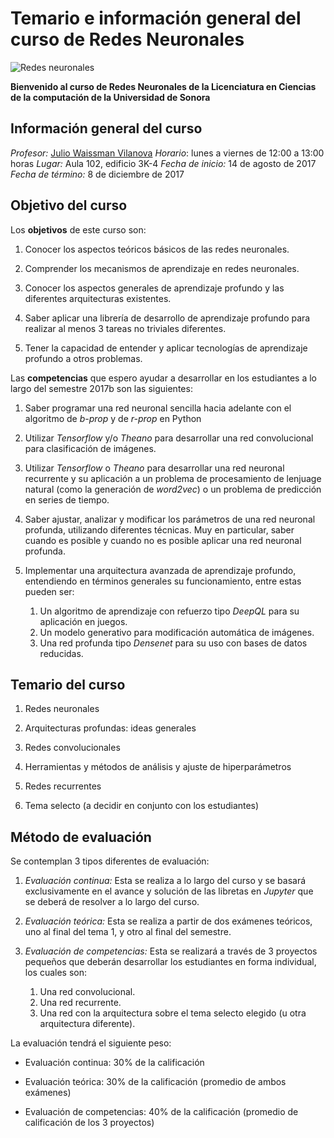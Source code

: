 # Temario e información general del curso de Redes Neuronales

![Redes neuronales](http://cosmonio.com/Research/Deep-Learning/files/small_1420.png)

**Bienvenido al curso de Redes Neuronales de la Licenciatura en
Ciencias de la computación de la Universidad de Sonora**


## Información general del curso

*Profesor:* [Julio Waissman Vilanova](http://mat.uson.mx/~juliowaissman/)
*Horario*: lunes a viernes de 12:00 a 13:00 horas
*Lugar:* Aula 102, edificio 3K-4
*Fecha de inicio:* 14 de agosto de 2017
*Fecha de término:* 8 de diciembre de 2017



## Objetivo del curso

Los **objetivos** de este curso son:

1. Conocer los aspectos teóricos básicos de las redes neuronales.

2. Comprender los mecanismos de aprendizaje en redes neuronales.

3. Conocer los aspectos generales de aprendizaje profundo y las
   diferentes arquitecturas existentes.

4. Saber aplicar una librería de desarrollo de aprendizaje profundo
   para realizar al menos 3 tareas no triviales diferentes.

5. Tener la capacidad de entender y aplicar tecnologías de aprendizaje
   profundo a otros problemas.

Las **competencias** que espero ayudar a desarrollar en los estudiantes a
lo largo del semestre 2017b son las siguientes:

1. Saber programar una red neuronal sencilla hacia adelante con el
   algoritmo de *b-prop* y de *r-prop* en Python

2. Utilizar *Tensorflow* y/o *Theano* para desarrollar una red
   convolucional para clasificación de imágenes.

3. Utilizar *Tensorflow* o *Theano* para desarrollar una red neuronal
   recurrente y su aplicación a un problema de procesamiento de
   lenjuage natural (como la generación de *word2vec*) o un problema
   de predicción en series de tiempo.

4. Saber ajustar, analizar y modificar los parámetros de una red
   neuronal profunda, utilizando diferentes técnicas. Muy en
   particular, saber cuando es posible y cuando no es posible aplicar
   una red neuronal profunda.
   
5. Implementar una arquitectura avanzada de aprendizaje profundo,
   entendiendo en términos generales su funcionamiento, entre estas
   pueden ser:
   
   1. Un algoritmo de aprendizaje con refuerzo tipo *DeepQL* para su
      aplicación en juegos.
   2. Un modelo generativo para modificación automática de imágenes.
   3. Una red profunda tipo *Densenet* para su uso con bases de datos reducidas.

## Temario del curso

1. Redes neuronales

2. Arquitecturas profundas: ideas generales

3. Redes convolucionales

4. Herramientas y métodos de análisis y ajuste de hiperparámetros

5. Redes recurrentes

6. Tema selecto (a decidir en conjunto con los estudiantes) 

## Método de evaluación

Se contemplan 3 tipos diferentes de evaluación:

1. *Evaluación continua:* Esta se realiza a lo largo del curso y se
   basará exclusivamente en el avance y solución de las libretas en
   *Jupyter* que se deberá de resolver a lo largo del curso. 

2. *Evaluación teórica:* Esta se realiza a partir de dos exámenes
   teóricos, uno al final del tema 1, y otro al final del semestre.
   
3. *Evaluación de competencias:* Esta se realizará a través de 3
   proyectos pequeños que deberán desarrollar los estudiantes en forma
   individual, los cuales son:
   1. Una red convolucional.
   2. Una red recurrente.
   3. Una red con la arquitectura sobre el tema selecto elegido (u
      otra arquitectura diferente).

La evaluación tendrá el siguiente peso:

- Evaluación continua: 30% de la calificación

- Evaluación teórica: 30% de la calificación (promedio de ambos
  exámenes)

- Evaluación de competencias: 40% de la calificación (promedio de
  calificación de los 3 proyectos)

